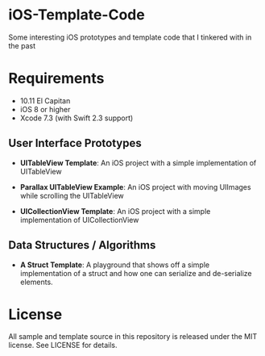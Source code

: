 # iOS-Template-Code

Some interesting iOS prototypes and template code that I tinkered with in the past

# Requirements

- 10.11 El Capitan
- iOS 8 or higher
- Xcode 7.3 (with Swift 2.3 support)

## User Interface Prototypes

- **UITableView Template**: An iOS project with a simple implementation of UITableView

- **Parallax UITableView Example**: An iOS project with moving UIImages while scrolling the UITableView

- **UICollectionView Template**: An iOS project with a simple implementation of UICollectionView


## Data Structures / Algorithms
- **A Struct Template**: A playground that shows off a simple implementation of a struct and how one can serialize and de-serialize elements.

# License

All sample and template source in this repository is released under the MIT license. See LICENSE for details.